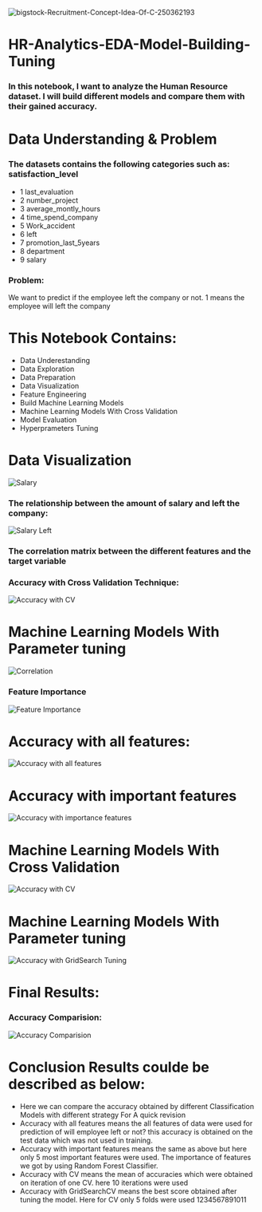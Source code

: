 ![bigstock-Recruitment-Concept-Idea-Of-C-250362193](https://user-images.githubusercontent.com/57557590/108717210-3f8dbc00-7532-11eb-8085-91c52d8d3839.jpg)
# HR-Analytics-EDA-Model-Building-Tuning
### In this notebook, I want to analyze the Human Resource dataset. I will build different models and compare them with their gained accuracy.

# Data Understanding & Problem

### The datasets contains the following categories such as: satisfaction_level
* 1 last_evaluation
* 2 number_project
* 3 average_montly_hours
* 4 time_spend_company
* 5 Work_accident
* 6 left
* 7 promotion_last_5years
* 8 department
* 9 salary
### Problem:
We want to predict if the employee left the company or not. 1 means the employee will left the company

# This Notebook Contains:
* Data Underestanding
* Data Exploration
* Data Preparation
* Data Visualization
* Feature Engineering
* Build Machine Learning Models
* Machine Learning Models With Cross Validation
* Model Evaluation
* Hyperprameters Tuning

# Data Visualization
![Salary](https://user-images.githubusercontent.com/57557590/108720918-a57c4280-7536-11eb-9fd2-1950372d3a23.PNG)
### The relationship between the amount of salary and left the company:
![Salary   Left](https://user-images.githubusercontent.com/57557590/108720923-a6ad6f80-7536-11eb-8ed6-73537f261b8f.PNG)
### The correlation matrix between the different features and the target variable
### Accuracy with Cross Validation Technique:
![Accuracy with CV](https://user-images.githubusercontent.com/57557590/108730071-69e67600-7540-11eb-8293-97f79afb3160.PNG)
# Machine Learning Models With Parameter tuning
![Correlation](https://user-images.githubusercontent.com/57557590/108721400-33f0c400-7537-11eb-9364-9586ed6813f3.PNG)
### Feature Importance
![Feature Importance](https://user-images.githubusercontent.com/57557590/108723508-96e35a80-7539-11eb-82d4-16f06d5f4f24.PNG)
# Accuracy with all features:
![Accuracy with all features](https://user-images.githubusercontent.com/57557590/108726967-47069280-753d-11eb-8a60-8eb476511481.PNG)
# Accuracy with important features
![Accuracy with importance features](https://user-images.githubusercontent.com/57557590/108727517-ea57a780-753d-11eb-9f9c-265e670e330f.PNG)
# Machine Learning Models With Cross Validation
![Accuracy with CV](https://user-images.githubusercontent.com/57557590/108730071-69e67600-7540-11eb-8293-97f79afb3160.PNG)
# Machine Learning Models With Parameter tuning
![Accuracy with GridSearch Tuning](https://user-images.githubusercontent.com/57557590/108731995-6358fe00-7542-11eb-8522-1a1491914095.PNG)
# Final Results:
### Accuracy Comparision:
![Accuracy Comparision](https://user-images.githubusercontent.com/57557590/108746130-29dbbf00-7551-11eb-8b44-7267bef1c983.PNG)

# Conclusion Results coulde be described as below:
* Here we can compare the accuracy obtained by different Classification Models with different strategy
For A quick revision
* Accuracy with all features means the all features of data were used for prediction of will employee left or not? this accuracy is obtained on the test data which was not used in training.
* Accuracy with important features means the same as above but here only 5 most important features were used. The importance of features we got by using Random Forest Classifier.
* Accuracy with CV means the mean of accuracies which were obtained on iteration of one CV. here 10 iterations were used
* Accuracy with GridSearchCV means the best score obtained after tuning the model. Here for CV only 5 folds were used
1234567891011
